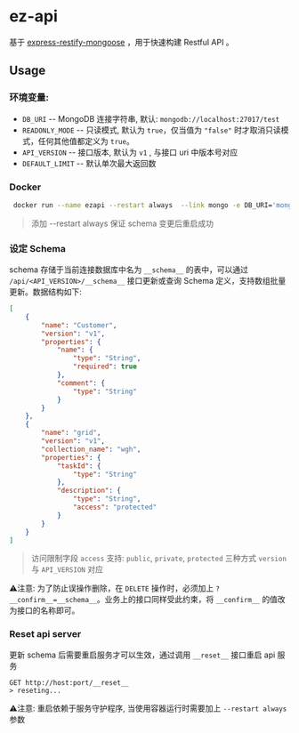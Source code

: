 # ez-api

基于 [express-restify-mongoose](https://florianholzapfel.github.io/express-restify-mongoose/#getting-started) ，用于快速构建 Restful API 。

## Usage

### 环境变量:

- `DB_URI` -- MongoDB 连接字符串, 默认: `mongodb://localhost:27017/test`
- `READONLY_MODE` -- 只读模式, 默认为 `true`，仅当值为 `"false"` 时才取消只读模式，任何其他值都定义为 `true`。
- `API_VERSION` -- 接口版本, 默认为 `v1` , 与接口 uri 中版本号对应
- `DEFAULT_LIMIT` -- 默认单次最大返回数

### Docker

```sh
 docker run --name ezapi --restart always  --link mongo -e DB_URI='mongodb://mongo:27017/test'  -p 3000:3000  ezapi
```

> 添加 --restart always 保证 schema 变更后重启成功

### 设定 Schema

schema 存储于当前连接数据库中名为 `__schema__` 的表中，可以通过 `/api/<API_VERSION>/__schema__` 接口更新或查询 Schema 定义，支持数组批量更新。数据结构如下:

```json
[
    {
        "name": "Customer",
      	"version": "v1",
        "properties": {
            "name": {
                "type": "String",
                "required": true
            },
            "comment": {
                "type": "String"
            }
        }
    },
    {
        "name": "grid",
        "version": "v1",
        "collection_name": "wgh",
        "properties": {
            "taskId": {
                "type": "String"
            },
            "description": {
                "type": "String",
                "access": "protected"
            }
        }
    }
]
```

> 访问限制字段  `access` 支持:  `public`, `private`, `protected` 三种方式
> `version` 与 `API_VERSION` 对应

⚠️注意: 为了防止误操作删除，在 `DELETE` 操作时，必须加上 `?__confirm__=__schema__`。业务上的接口同样受此约束，将 `__confirm__` 的值改为接口的名称即可。



### Reset api server

更新 schema 后需要重启服务才可以生效，通过调用 `__reset__` 接口重启 api 服务

```http
GET http://host:port/__reset__
> reseting...
```

⚠️注意: 重启依赖于服务守护程序, 当使用容器运行时需要加上 `--restart always` 参数
